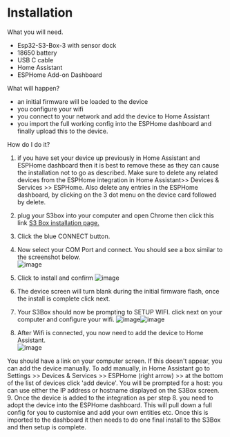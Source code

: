 # Installation
What you will need.
* Esp32-S3-Box-3 with sensor dock
* 18650 battery
* USB C cable
* Home Assistant 
* ESPHome Add-on Dashboard
  
What will happen?
* an initial firmware will be loaded to the device
* you configure your wifi
* you connect to your network and add the device to Home Assistant
* you import the full working config into the ESPHome dashboard and finally upload this to the device.
  
How do I do it?
1. if you have set your device up previously in Home Assistant and ESPHome dashboard then it is best to remove these as they can cause the installation not to go as described. Make sure to delete any related devices from the ESPHome integration in Home Assistant>> Devices & Services >> ESPHome. Also delete any entries in the ESPHome dashboard, by clicking on the 3 dot menu on the device card followed by delete.
2. plug your S3box into your computer and open Chrome then click this link <a href="https://support.bbdl.co.uk" target="_blank">S3 Box installation page.</a>
3. Click the blue CONNECT button.
4. Now select your COM Port and connect. You should see a box similar to the screenshot below.<br>
![image](https://github.com/BigBobbas/ESP32-S3-Box3-Custom-ESPHome/assets/150487209/a76dfaba-fe8b-4b92-9597-a51a4ee905be) <br>
5. Click to install and confirm ![image](https://github.com/BigBobbas/ESP32-S3-Box3-Custom-ESPHome/assets/150487209/b6476825-46c7-4190-80ea-8ece0d6b5505) <br>
6. The device screen will turn blank during the initial firmware flash, once the install is complete click next.
7. Your S3Box should now be prompting to SETUP WIFI. click next on your computer and configure your wifi. ![image](https://github.com/BigBobbas/ESP32-S3-Box3-Custom-ESPHome/assets/150487209/4805b9ac-e056-4c22-9028-7769d59162e7)![image](https://github.com/BigBobbas/ESP32-S3-Box3-Custom-ESPHome/assets/150487209/26df24c1-3a1e-468d-9f91-c909384bb7b8)

8. After Wifi is connected, you now need to add the device to Home Assistant.<br>
![image](https://github.com/BigBobbas/ESP32-S3-Box3-Custom-ESPHome/assets/150487209/90870960-1475-438a-8433-3e390a21e7ac)<br>

You should have a link on your computer screen. If this doesn't appear, you can add the device manually. To add manually, in Home Assistant go to Settings >> Devices & Services >> ESPHome (right arrow) >> at the bottom of the list of devices click 'add device'. You will be prompted for a host: you can use either the IP address or hostname displayed on the S3Box screen.<br>
9. Once the device is added to the integration as per step 8. you need to adopt the device into the ESPHome dashboard. This will pull down a full config for you to customise and add your own entities etc. Once this is imported to the dashboard it then needs to do one final install to the S3Box and then setup is complete.




















